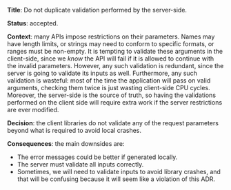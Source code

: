 **Title**: Do not duplicate validation performed by the server-side.

**Status**: accepted.

**Context**: many APIs impose restrictions on their parameters. Names may have
length limits, or strings may need to conform to specific formats, or ranges
must be non-empty.  It is tempting to validate these arguments in the
client-side, since we *know* the API will fail if it is allowed to continue
with the invalid parameters. However, any such validation is redundant, since
the server is going to validate its inputs as well. Furthermore, any such
validation is wasteful: most of the time the application will pass on valid
arguments, checking them twice is just wasting client-side CPU cycles. Moreover,
the server-side is the source of truth, so having the validations performed on
the client side will require extra work if the server restrictions are ever
modified.

**Decision**: the client libraries do not validate any of the request
parameters beyond what is required to avoid local crashes.

**Consequences**: the main downsides are:

- The error messages could be better if generated locally.
- The server must validate all inputs correctly.
- Sometimes, we will need to validate inputs to avoid library crashes, and
  that will be confusing because it will seem like a violation of this ADR.
